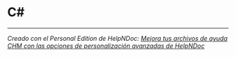 # C#


***
_Creado con el Personal Edition de HelpNDoc: [Mejora tus archivos de ayuda CHM con las opciones de personalización avanzadas de HelpNDoc](<https://www.helpndoc.com/es/descubrir-funciones/crear-archivos-chm-de-ayuda/>)_
